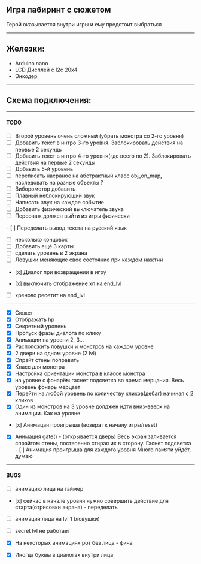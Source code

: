 ## Игра лабиринт с сюжетом  
Герой оказывается внутри игры и ему предстоит выбраться

------------------------------------------
## Железки:
- Arduino nano
- LCD Дисплей с I2c 20x4
- Энкодер

------------------------------------------
## Схема подключения: 


------------------------------------------
#### TODO
- [ ] Второй уровень очень сложный (убрать монстра со 2-го уровня)
- [ ] Добавить текст в интро 3-го уровня. Заблокировать действия на первые 2 секунды 
- [ ] Добавить текст в интро 4-го уровня(где всего по 2). Заблокировать действия на первые 2 секунды  
- [ ] Добавить 5-й уровень
- [ ] переписать насраное на абстрактный  класс obj_on_map, наследовать на разные объекты ? 
- [ ] Виборомотор добавить
- [ ] Плавный неблокирующий звук
- [ ] Написать звук на каждое событие 
- [ ] Добавить физический выключатель звука
- [ ] Персонаж должен выйти из игры физически

~~- [ ] Переделать вывод текста на русский язык~~
- [ ] несколько концовок
- [ ] Добавить ещё 3 карты
- [ ] сделать уровень в 2 экрана
- [ ] Ловушки меняющие свое состояние при каждом нажтии
- [х] Диалог при возвращении в игру

- [х] выключить отображение хп на end_lvl
- [ ] хреново ресетит на end_lvl
------------------------------------------

- [x] Сюжет
- [x] Отображать hp 
- [x] Секретный уровень
- [x] Пропуск фразы диалога по клику
- [x] Анимации на уровни 2, 3... 
- [x] Расположить ловушки и монстров на каждом уровне
- [x] 2 двери на одном уровне (2 lvl)
- [x] Спрайт стены поправить
- [x] Класс для монстра 
- [x] Настройка ориентации монстра в классе монстра
- [x] на уровне с фонарём гаснет подсветка во время мерцания. Весь уровень фонарь мерцает
- [x] Перейти на любой уровень по количеству кликов(дебаг) начиная с 2 кликов
- [x] Один из монстров на 3 уровне долджен идти вниз-вверх на анимации. Как на уровне
- [х] Анимацая проигрыша (возврат к началу игры/reset)
- [x] Анимация gate() - (открывается дверь) Весь экран заливается спрайтом стены, постепенно стирая их в сторону. Гаснет подсветка
~~- [ ] Анимация проигрыша для каждого уровня~~ Много памяти уйдёт, думаю
------------------------------------------
#### BUGS

- [ ] анимацию лица на таймер
- [х] сейчас в начале уровня нужно совершить действие для старта(отрисовки экрана) - переделать 
- [ ] анимация лица на lvl 1 (ловушки)
- [ ] secret lvl не работает
- [x] На некоторых анимациях рот без лица - фича
- [x] Иногда буквы в диалогах внутри лица  

